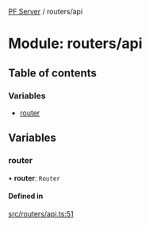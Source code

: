 [PF Server](../README.md) / routers/api

# Module: routers/api

## Table of contents

### Variables

- [router](routers_api.md#router)

## Variables

### router

• **router**: `Router`

#### Defined in

[src/routers/api.ts:51](https://bitbucket.org/bravebits/pfserver/src/83cf3bb/src/routers/api.ts#lines-51)
